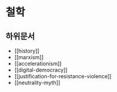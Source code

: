 # 철학

## 하위문서

- [[history]]
- [[marxism]]
- [[accelerationism]]
- [[digital-democracy]]
- [[justification-for-resistance-violence]]
- [[neutrality-myth]]
